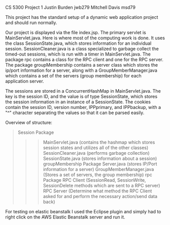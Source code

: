 CS 5300 Project 1
Justin Burden jwb279
Mitchell Davis msd79


This project has the standard setup of a dynamic web application project and should run normally.

Our project is displayed via the file index.jsp. The primary servlet is MainServlet.java. Here is where
most of the computing work is done. It uses the class SessionState.java, which stores information for
an individual session. SessionCleaner.java is a class specialized to garbage collect the 
timed-out sessions, which is run with a timer in MainServlet.java. The package rpc contains a class for the 
RPC client and one for the RPC server. The package groupMembership contains a server class which stores
the ip/port information for a server, along with a GroupMemberManager.java which contains a set
of the servers (group membership) for each application server. 

The sessions are stored in a ConcurrentHashMap in MainServlet.java. The key is the session ID, and the
value is of type SessionState, which stores the session information in an instance of a SessionState.
The cookies contain the session ID, version number, IPPprimary, and IPPbackup, with a "^" character separating
the values so that it can be parsed easily. 

Overview of structure:
>Session Package
>>>MainServlet.java (contains the hashmap which stores session states and utilizes all of the other classes)
>>>SessionCleaner.java (performs garbage collection)
>>>SessionState.java (stores information about a session)
>groupMembership Package
>>>Server.java (stores IP/Port information for a server)
>>>GroupMemberManager.java (Stores a set of servers, the group membership)
>rpc Package
>>>RPC Client (SessionRead, SessionWrite, SessionDelete methods which are sent to a RPC server)
>>>RPC Server (Determine what method the RPC Client asked for and perform the necessary action/send data back)

For testing on elastic beanstalk I used the Eclipse plugin and simply had to right click on the AWS Elastic
Beanstalk server and run it.



